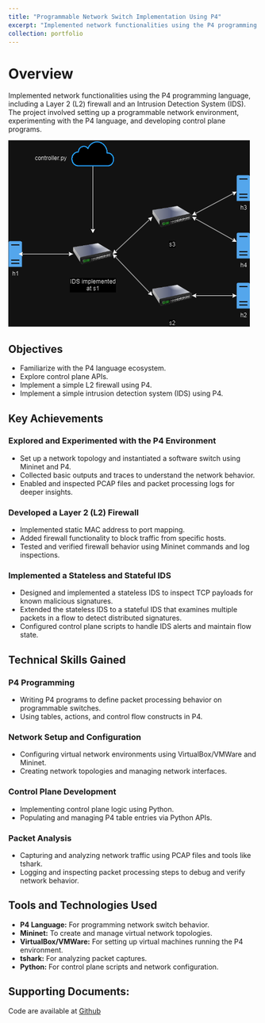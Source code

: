 ```yaml
---
title: "Programmable Network Switch Implementation Using P4"
excerpt: "Implemented network functionalities using the P4 programming language <br />"
collection: portfolio
---
```


# Overview

Implemented network functionalities using the P4 programming language, including a Layer 2 (L2) firewall and an Intrusion Detection System (IDS). The project involved setting up a programmable network environment, experimenting with the P4 language, and developing control plane programs.

<img src='/images/ids.png'>

## Objectives

- Familiarize with the P4 language ecosystem.
- Explore control plane APIs.
- Implement a simple L2 firewall using P4.
- Implement a simple intrusion detection system (IDS) using P4.

## Key Achievements

### Explored and Experimented with the P4 Environment

- Set up a network topology and instantiated a software switch using Mininet and P4.
- Collected basic outputs and traces to understand the network behavior.
- Enabled and inspected PCAP files and packet processing logs for deeper insights.

### Developed a Layer 2 (L2) Firewall

- Implemented static MAC address to port mapping.
- Added firewall functionality to block traffic from specific hosts.
- Tested and verified firewall behavior using Mininet commands and log inspections.

### Implemented a Stateless and Stateful IDS

- Designed and implemented a stateless IDS to inspect TCP payloads for known malicious signatures.
- Extended the stateless IDS to a stateful IDS that examines multiple packets in a flow to detect distributed signatures.
- Configured control plane scripts to handle IDS alerts and maintain flow state.

## Technical Skills Gained

### P4 Programming

- Writing P4 programs to define packet processing behavior on programmable switches.
- Using tables, actions, and control flow constructs in P4.

### Network Setup and Configuration

- Configuring virtual network environments using VirtualBox/VMWare and Mininet.
- Creating network topologies and managing network interfaces.

### Control Plane Development

- Implementing control plane logic using Python.
- Populating and managing P4 table entries via Python APIs.

### Packet Analysis

- Capturing and analyzing network traffic using PCAP files and tools like tshark.
- Logging and inspecting packet processing steps to debug and verify network behavior.

## Tools and Technologies Used

- **P4 Language:** For programming network switch behavior.
- **Mininet:** To create and manage virtual network topologies.
- **VirtualBox/VMWare:** For setting up virtual machines running the P4 environment.
- **tshark:** For analyzing packet captures.
- **Python:** For control plane scripts and network configuration.

## Supporting Documents:

Code are available at [Github](https://github.com/hoangnguyen2809/Firewall-IDS) <br>
